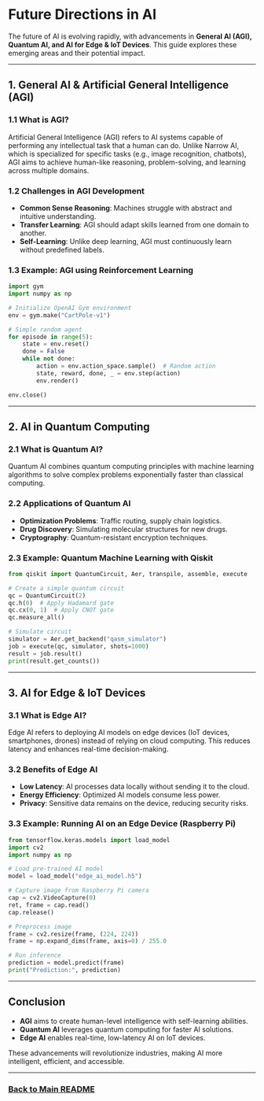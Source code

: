 # Future Directions in AI

The future of AI is evolving rapidly, with advancements in **General AI (AGI), Quantum AI, and AI for Edge & IoT Devices**. This guide explores these emerging areas and their potential impact.

---

## 1. General AI & Artificial General Intelligence (AGI)

### 1.1 What is AGI?
Artificial General Intelligence (AGI) refers to AI systems capable of performing any intellectual task that a human can do. Unlike Narrow AI, which is specialized for specific tasks (e.g., image recognition, chatbots), AGI aims to achieve human-like reasoning, problem-solving, and learning across multiple domains.

### 1.2 Challenges in AGI Development
- **Common Sense Reasoning**: Machines struggle with abstract and intuitive understanding.
- **Transfer Learning**: AGI should adapt skills learned from one domain to another.
- **Self-Learning**: Unlike deep learning, AGI must continuously learn without predefined labels.

### 1.3 Example: AGI using Reinforcement Learning
```python
import gym
import numpy as np

# Initialize OpenAI Gym environment
env = gym.make("CartPole-v1")

# Simple random agent
for episode in range(5):
    state = env.reset()
    done = False
    while not done:
        action = env.action_space.sample()  # Random action
        state, reward, done, _ = env.step(action)
        env.render()

env.close()
```

---

## 2. AI in Quantum Computing

### 2.1 What is Quantum AI?
Quantum AI combines quantum computing principles with machine learning algorithms to solve complex problems exponentially faster than classical computing.

### 2.2 Applications of Quantum AI
- **Optimization Problems**: Traffic routing, supply chain logistics.
- **Drug Discovery**: Simulating molecular structures for new drugs.
- **Cryptography**: Quantum-resistant encryption techniques.

### 2.3 Example: Quantum Machine Learning with Qiskit
```python
from qiskit import QuantumCircuit, Aer, transpile, assemble, execute

# Create a simple quantum circuit
qc = QuantumCircuit(2)
qc.h(0)  # Apply Hadamard gate
qc.cx(0, 1)  # Apply CNOT gate
qc.measure_all()

# Simulate circuit
simulator = Aer.get_backend("qasm_simulator")
job = execute(qc, simulator, shots=1000)
result = job.result()
print(result.get_counts())
```

---

## 3. AI for Edge & IoT Devices

### 3.1 What is Edge AI?
Edge AI refers to deploying AI models on edge devices (IoT devices, smartphones, drones) instead of relying on cloud computing. This reduces latency and enhances real-time decision-making.

### 3.2 Benefits of Edge AI
- **Low Latency**: AI processes data locally without sending it to the cloud.
- **Energy Efficiency**: Optimized AI models consume less power.
- **Privacy**: Sensitive data remains on the device, reducing security risks.

### 3.3 Example: Running AI on an Edge Device (Raspberry Pi)
```python
from tensorflow.keras.models import load_model
import cv2
import numpy as np

# Load pre-trained AI model
model = load_model("edge_ai_model.h5")

# Capture image from Raspberry Pi camera
cap = cv2.VideoCapture(0)
ret, frame = cap.read()
cap.release()

# Preprocess image
frame = cv2.resize(frame, (224, 224))
frame = np.expand_dims(frame, axis=0) / 255.0

# Run inference
prediction = model.predict(frame)
print("Prediction:", prediction)
```

---

## Conclusion
- **AGI** aims to create human-level intelligence with self-learning abilities.
- **Quantum AI** leverages quantum computing for faster AI solutions.
- **Edge AI** enables real-time, low-latency AI on IoT devices.

These advancements will revolutionize industries, making AI more intelligent, efficient, and accessible.

---
### [Back to Main README](../README.md)